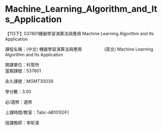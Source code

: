 # Machine_Learning_Algorithm_and_Its_Application

【113下】537801機器學習演算法與應用 Machine Learning Algorithm and Its Application

課程名稱：(中文) 機器學習演算法與應用
　　　　　(英文) Machine Learning Algorithm and Its Application

開課單位：科管所    
當期課號：537801

永久課號：MGMT30039

學分數：3.00

必/選修：選修

上課時間/教室：Tabc-AB101[GF]

授課教師：李昕潔
